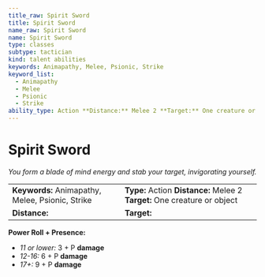 ```yaml
---
title_raw: Spirit Sword
title: Spirit Sword
name_raw: Spirit Sword
name: Spirit Sword
type: classes
subtype: tactician
kind: talent abilities
keywords: Animapathy, Melee, Psionic, Strike
keyword_list:
  - Animapathy
  - Melee
  - Psionic
  - Strike
ability_type: Action **Distance:** Melee 2 **Target:** One creature or object
---
```


# Spirit Sword

*You form a blade of mind energy and stab your target, invigorating yourself.*

|                                                  |                                                                           |
| :----------------------------------------------- | :------------------------------------------------------------------------ |
| **Keywords:** Animapathy, Melee, Psionic, Strike | **Type:** Action **Distance:** Melee 2 **Target:** One creature or object |
| **Distance:**                                    | **Target:**                                                               |

**Power Roll + Presence:**

- *11 or lower:* 3 + P **damage**
- *12-16:* 6 + P **damage**
- *17+:* 9 + P **damage**
